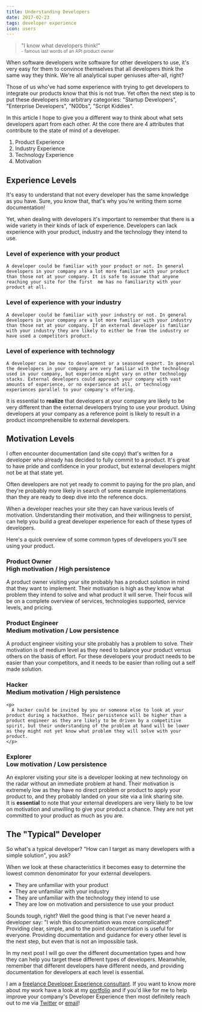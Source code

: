 ```yaml
---
title: Understanding Developers
date: 2017-02-23
tags: developer experience
icon: users
---
```

<!--
>Guides, tutorials, quick starts, get started guides, samples, demos, snippets, sample apps, demonstrations and overviews.

Talk to enough developers and you will hear any of these terms used with wide variety of interpretations. Technical writers and Developer Experience designers will fight you to prove their interpretation of what's what is the one and only correct one.

I'm not going to try and convince you on the meaning of these terms.

Instead I want to explore a developer's mindset and how this influences the documentation they need, and how this can help you to create the right documentation. -->

> "I know what developers think!" <br>
> <small>- famous last words of an API product owner</small>

When software developers write software for other developers to use, it's very easy for them to convince themselves that all developers think the same way they think. We're all analytical super geniuses after-all, right?

Those of us who've had some experience with trying to get developers to integrate our products know that this is not true. Yet often the next step is to put these developers into arbitrary categories: "Startup Developers", "Enterprise Developers", "N00bs", "Script Kiddies".

In this article I hope to give you a different way to think about what sets developers apart from each other. At the core there are 4 attributes that contribute to the state of mind of a developer.

1. Product Experience
1. Industry Experience
1. Technology Experience
1. Motivation

## Experience Levels

It's easy to understand that not every developer has the same knowledge as you have. Sure, you know that, that's why you're writing them some documentation!

Yet, when dealing with developers it's important to remember that there is a wide variety in their kinds of lack of experience. Developers can lack experience with your product, industry and the technology they intend to use.

<div class='ui segments'>
  <div class='ui segment'>
    <h3 class='ui header'>Level of experience with your product</h3>

    A developer could be familiar with your product or not. In general developers in your company are a lot more familiar with your product than those not at your company. It is safe to assume that anyone reaching your site for the first  me has no familiarity with your product at all.
  </div>
  <div class='ui segment'>
    <h3 class='ui header'>Level of experience with your industry</h3>

    A developer could be familiar with your industry or not. In general developers in your company are a lot more familiar with your industry than those not at your company. If an external developer is familiar with your industry they are likely to either be from the industry or have used a competitors product.
  </div>
  <div class='ui segment'>
    <h3 class='ui header'>Level of experience with technology</h3>

    A developer can be new to development or a seasoned expert. In general the developers in your company are very familiar with the technology used in your company, but experience might vary on other technology stacks. External developers could approach your company with vast amounts of experience, or no experience at all, or technology experiences parallel to your company's offering.
  </div>
  <div class='ui  bottom attached warning message'>
    It is essential to <strong>realize</strong> that developers at your company are likely to be very different than the external developers trying to use your product. Using developers at your company as a reference point is likely to result in a product incomprehensible to external developers.
  </div>
</div>

## Motivation Levels

I often encounter documentation (and site copy) that's written for a developer who already has decided to fully commit to a product. It's great to have pride and confidence in your product, but external developers might not be at that state yet.

Often developers are not yet ready to commit to paying for the pro plan, and they're probably more likely in search of some example implementations than they are ready to deep dive into the reference docs.

When a developer reaches your site they can have various levels of motivation. Understanding their motivation, and their willingness to persist, can help you build a great developer experience for each of these types of developers.

Here's a quick overview of some common types of developers you'll see using your product.

<div class="ui segments">
  <div class="ui segment">
    <div class="content">
      <h3 class='ui header'>
        Product Owner
        <div class="sub header">
          High motivation / High persistence
        </div>
      </h3>
      <div class="description">
        A product owner visiting your site probably has a product solution in mind that they want to implement. Their motivation is high as they know what problem they intend to solve and what product it will serve. Their focus will be on a complete overview of services, technologies supported, service levels, and pricing.
      </div>
    </div>
  </div>
  <div class="ui segment">
    <div class="content">
      <h3 class='ui header'>
        Product Engineer
        <div class="sub header">
          Medium motivation / Low persistence
        </div>
      </h3>
      <div class="description">
        A product engineer visiting your site probably has a problem to solve. Their motivation is of medium level as they need to balance your product versus others on the basis of effort. For these developers your product needs to be easier than your competitors, and it needs to be easier than rolling out a self made solution.
      </div>
    </div>
  </div>
  <div class="ui segment">
    <h3 class='ui header'>
      Hacker
      <div class="sub header">
        Medium motivation / High persistence
      </div>
    </h3>

    <p>
      A hacker could be invited by you or someone else to look at your product during a hackathon. Their persistence will be higher than a product engineer as they are likely to be driven by a competitive spirit, but their understanding of the problem at hand will be lower as they might not yet know what problem they will solve with your product.
    </p>
  </div>
  <div class="ui segment">
    <div class="content">
      <h3 class='ui header'>
        Explorer
        <div class="sub header">
          Low motivation / Low persistence
        </div>
      </h3>
      <div class="description">
        An explorer visiting your site is a developer looking at new technology on the radar without an immediate problem at hand. Their motivation is extremely low as they have no direct problem or product to apply your product to, and they probably landed on your site via a link sharing site.
      </div>
    </div>
  </div>
  <div class="ui bottom attached warning message">
    It is <strong>essential</strong> to note that your external developers are very likely to be low on motivation and unwilling to give your product a chance. They are not yet committed to your product as much as you are.
  </div>
</div>


## The "Typical" Developer

So what's a typical developer? "How can I target as many developers with a simple solution", you ask?

When we look at these characteristics it becomes easy to determine the lowest common denominator for your external developers.

* They are unfamiliar with your product
* They are unfamiliar with your industry
* They are unfamiliar with the technology they intend to use
* They are low on motivation and persistence to use your product

Sounds tough, right? Well the good thing is that I've never heard a developer say: "I wish this documentation was more complicated!" Providing clear, simple, and to the point documentation is useful for everyone. Providing documentation and guidance for every other level is the next step, but even that is not an impossible task.

In my next post I will go over the different documentation types and how they can help you target these different types of developers. Meanwhile, remember that different developers have different needs, and providing documentation for developers at each level is essential.



I am a [freelance Developer Experience consultant](https://work.betta.io). If you want to know more about my work have a look at my [portfolio](https://work.betta.io) and if you'd like for me to help improve your company's Developer Experience then most definitely reach out to me via [Twitter](https://twitter.com/cbetta) or [email](mailto:cristiano@betta.io)!
